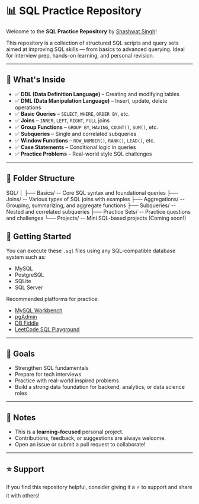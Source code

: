 # 📊 SQL Practice Repository

Welcome to the **SQL Practice Repository** by [Shashwat Singh](https://github.com/itsshashwatsingh)!

This repository is a collection of structured SQL scripts and query sets aimed at improving SQL skills — from basics to advanced querying. Ideal for interview prep, hands-on learning, and personal revision.

---

## 🧠 What's Inside

- ✅ **DDL (Data Definition Language)** – Creating and modifying tables
- ✅ **DML (Data Manipulation Language)** – Insert, update, delete operations
- ✅ **Basic Queries** – `SELECT`, `WHERE`, `ORDER BY`, etc.
- ✅ **Joins** – `INNER`, `LEFT`, `RIGHT`, `FULL` joins
- ✅ **Group Functions** – `GROUP BY`, `HAVING`, `COUNT()`, `SUM()`, etc.
- ✅ **Subqueries** – Single and correlated subqueries
- ✅ **Window Functions** – `ROW_NUMBER()`, `RANK()`, `LEAD()`, etc.
- ✅ **Case Statements** – Conditional logic in queries
- ✅ **Practice Problems** – Real-world style SQL challenges

---

## 📁 Folder Structure

SQL/
│
├── Basics/ -- Core SQL syntax and foundational queries
├── Joins/ -- Various types of SQL joins with examples
├── Aggregations/ -- Grouping, summarizing, and aggregate functions
├── Subqueries/ -- Nested and correlated subqueries
├── Practice Sets/ -- Practice questions and challenges
└── Projects/ -- Mini SQL-based projects (Coming soon!)

## 🚀 Getting Started

You can execute these `.sql` files using any SQL-compatible database system such as:

- MySQL
- PostgreSQL
- SQLite
- SQL Server

Recommended platforms for practice:

- [MySQL Workbench](https://www.mysql.com/products/workbench/)
- [pgAdmin](https://www.pgadmin.org/)
- [DB Fiddle](https://www.db-fiddle.com/)
- [LeetCode SQL Playground](https://leetcode.com/problemset/database/)

---

## 🎯 Goals

- Strengthen SQL fundamentals
- Prepare for tech interviews
- Practice with real-world inspired problems
- Build a strong data foundation for backend, analytics, or data science roles

---

## 📌 Notes

- This is a **learning-focused** personal project.
- Contributions, feedback, or suggestions are always welcome.
- Open an issue or submit a pull request to collaborate!


---

## ⭐️ Support

If you find this repository helpful, consider giving it a ⭐️ to support and share it with others!


